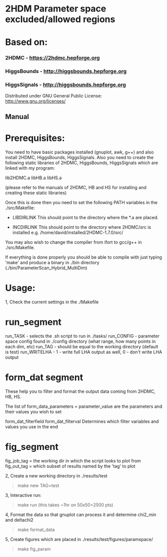 # 2HDM Parameter space excluded/allowed regions

# Based on:

### 2HDMC - https://2hdmc.hepforge.org

### HiggsBounds - http://higgsbounds.hepforge.org

### HiggsSignals - http://higgsbounds.hepforge.org

Distributed under GNU General Public License: http://www.gnu.org/licenses/


## Manual

# Prerequisites:

You need to have basic packages installed (gnuplot, awk, g++) and also install 2HDMC, HiggsBounds, HiggsSignals. Also you need to create the following static libraries of 2HDMC, HiggsBounds, HiggsSignals which are linked with my program:

lib2HDMC.a
libHB.a
libHS.a

(please refer to the manuals of 2HDMC, HB and HS for installing and creating these static libraries)

Once this is done then you need to set the following PATH variables in the ./src/Makefile:
- LIBDIRLINK
This should point to the directory where the *.a are placed.

- INCDIRLINK
This should point to the directory where 2HDMC/src is installed e.g. /home/david/installed/2HDMC-1.7.0/src/

You may also wish to change the compiler from ifort to gcc/g++ in ./src/Makefile.

If everything is done properly you should be able to compile with just typing 'make' and produce a binary in ./bin directory (./bin/ParameterScan_Hybrid_MultiDim)

# Usage:

1, Check the current settings in the ./Makefile

# run_segment
run_TASK - selects the .sh script to run in ./tasks/
run_CONFIG - parameter space config found in ./config directory (what range, how many points in each dim, etc)
run_TAG - should be equal to the working directory (default is test)
run_WRITELHA - 1 - write full LHA output as well, 0 - don't write LHA output

# form_dat segment
These help you to filter and format the output data coming from 2HDMC, HB, HS.

The list of
form_data_parameters = parameter_value
are the parameters and their values you wish to set

form_dat_filterfield
form_dat_filterval
Determines which filter variables and values you use in the end

# fig_segment

fig_job_tag = the working dir in which the script looks to plot from
fig_out_tag = which subset of results named by the 'tag' to plot

2, Create a new working directory in ./results/test
> make new TAG=test

3, Interactive run:
> make run
(this takes ~1hr on 50x50=2500 pts)

4, Format the data so that gnuplot can process it and determine chi2_min and deltachi2
> make format_data

5, Create figures which are placed in ./results/test/figures/paramspace/
> make fig_param
